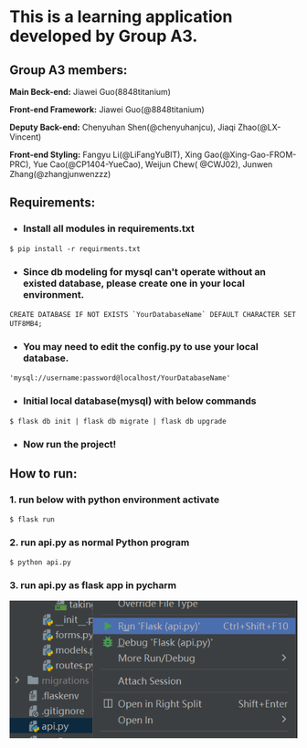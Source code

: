 # This is a learning application developed by Group A3.

## Group A3 members:

**Main Beck-end:** Jiawei Guo(8848titanium)

**Front-end Framework:** Jiawei Guo(@8848titanium)

**Deputy Back-end:** Chenyuhan Shen(@chenyuhanjcu), Jiaqi Zhao(@LX-Vincent)

**Front-end Styling:** Fangyu Li(@LiFangYuBIT), Xing Gao(@Xing-Gao-FROM-PRC), Yue Cao(@CP1404-YueCao), Weijun Chew(
@CWJ02), Junwen Zhang(@zhangjunwenzzz)

## Requirements:

* ### Install all modules in requirements.txt

```
$ pip install -r requirments.txt
```

* ### Since db modeling for mysql can't operate without an existed database, please create one in your local environment.

```
CREATE DATABASE IF NOT EXISTS `YourDatabaseName` DEFAULT CHARACTER SET UTF8MB4;
```

* ### You may need to edit the config.py to use your local database.

```
'mysql://username:password@localhost/YourDatabaseName'
```

* ### Initial local database(mysql) with below commands

```
$ flask db init | flask db migrate | flask db upgrade
```

* ### Now run the project!

## How to run:

### 1. run below with python environment activate

```
$ flask run
```

### 2. run api.py as normal Python program

```
$ python api.py
```

### 3. run api.py as flask app in pycharm

![img.png](img.png)
